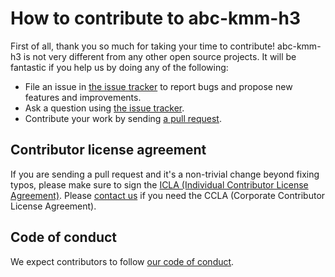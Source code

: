 # How to contribute to abc-kmm-h3

First of all, thank you so much for taking your time to contribute! abc-kmm-h3 is not very different from any other open source projects. It will be fantastic if you help us by doing any of the following:

- File an issue in [the issue tracker](https://github.com/line/abc-kmm-h3/issues)
  to report bugs and propose new features and improvements.
- Ask a question using [the issue tracker](https://github.com/line/abc-kmm-h3/issues).
- Contribute your work by sending [a pull request](https://github.com/line/abc-kmm-h3/pulls).

## Contributor license agreement

If you are sending a pull request and it's a non-trivial change beyond fixing
typos, please make sure to sign the [ICLA (Individual Contributor License Agreement)](https://cla-assistant.io/line/abc-kmm-h3).
Please [contact us](mailto:dl_oss_dev@linecorp.com) if you need the CCLA (Corporate Contributor License Agreement).

## Code of conduct

We expect contributors to follow [our code of conduct](./CODE_OF_CONDUCT.md).
